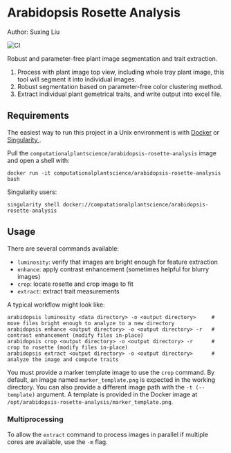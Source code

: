 # Arabidopsis Rosette Analysis

Author: Suxing Liu

![CI](https://github.com/Computational-Plant-Science/arabidopsis-rosette-analysis/workflows/CI/badge.svg)

Robust and parameter-free plant image segmentation and trait extraction.

1. Process with plant image top view, including whole tray plant image, this tool will segment it into individual images.
2. Robust segmentation based on parameter-free color clustering method.
3. Extract individual plant gemetrical traits, and write output into excel file.

## Requirements

The easiest way to run this project in a Unix environment is with [Docker](https://www.docker.com/) or [Singularity ](https://sylabs.io/singularity/).

Pull the `computationalplantscience/arabidopsis-rosette-analysis` image and open a shell with:

`docker run -it computationalplantscience/arabidopsis-rosette-analysis bash`

Singularity users:

`singularity shell docker://computationalplantscience/arabidopsis-rosette-analysis`

## Usage

There are several commands available:

- `luminosity`: verify that images are bright enough for feature extraction
- `enhance`: apply contrast enhancement (sometimes helpful for blurry images)
- `crop`: locate rosette and crop image to fit
- `extract`: extract trait measurements

A typical workflow might look like:

```shell
arabidopsis luminosity <data directory> -o <output directory>     # move files bright enough to analyze to a new directory
arabidopsis enhance <output directory> -o <output directory> -r   # contrast enhancement (modify files in-place)
arabidopsis crop <output directory> -o <output directory> -r      # crop to rosette (modify files in-place)
arabidopsis extract <output directory> -o <output directory>      # analyze the image and compute traits
```

You must provide a marker template image to use the `crop` command. By default, an image named `marker_template.png` is expected in the working directory. You can also provide a different image path with the `-t (--template)` argument. A template is provided in the Docker image at `/opt/arabidopsis-rosette-analysis/marker_template.png`.

### Multiprocessing

To allow the `extract` command to process images in parallel if multiple cores are available, use the `-m` flag.